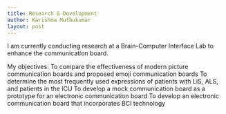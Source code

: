 ```yaml
---
title: Research & Development
author: Karishma Muthukumar
layout: post
---
```

 
I am currently conducting research at a Brain-Computer Interface Lab to enhance the communication board.

My objectives: 
To compare the effectiveness of modern picture communication boards and proposed emoji communication boards
To determine the most frequently used expressions of patients with LiS, ALS, and patients in the ICU
To develop a mock communication board as a prototype for an electronic communication board 
To develop an electronic communication board that incorporates BCI technology

